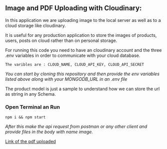 ## Image and PDF Uploading with Cloudinary:

In this application we are uploading image to the local server as well as to a cloud storage like cloudinary.

It is useful for any production application to store the images of products, users, posts on cloud rather than on personal storage.

For running this code you need to have an cloudinary account and the three .env variables in order to communicate with your cloud database.

`The varibles are : CLOUD_NAME, CLOUD_API_KEY, CLOUD_API_SECRET`

_You can start by cloning this repository and then provide the env variables listed above along with your MONGODB_URL in an .env file_

The product model is just a sample to understand how we can store the url as string in any Schema.

### Open Terminal an Run

`npm i && npm start`

_After this make the api request from postman or any other client and provide files in the body with name image._

[Link of the pdf uploaded](https://res.cloudinary.com/deepkcloud/image/upload/v1677844753/File_Upload/tmp-2-1677844699698_fckfgg.pdf)
